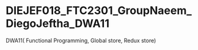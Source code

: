 # DIEJEF018_FTC2301_GroupNaeem_DiegoJeftha_DWA11
DWA11( Functional Programming, Global store, Redux store)
